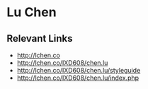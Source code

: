 # Lu Chen

## Relevant Links

- http://lchen.co
- http://lchen.co/IXD608/chen.lu
- http://lchen.co/IXD608/chen.lu/styleguide
- http://lchen.co/IXD608/chen.lu/index.php


